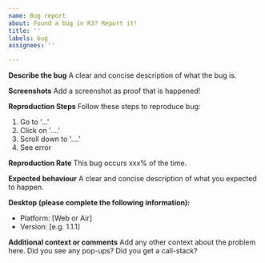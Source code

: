 ```yaml
---
name: Bug report
about: Found a bug in R3? Report it!
title: ''
labels: bug
assignees: ''

---
```


**Describe the bug**
A clear and concise description of what the bug is.

**Screenshots**
Add a screenshot as proof that is happened!

**Reproduction Steps**
Follow these steps to reproduce bug:
1. Go to '...'
2. Click on '....'
3. Scroll down to '....'
4. See error

**Reproduction Rate**
This bug occurs xxx% of the time.

**Expected behaviour**
A clear and concise description of what you expected to happen.

**Desktop (please complete the following information):**
 - Platform: [Web or Air]
 - Version: [e.g. 1.1.1]

**Additional context or comments**
Add any other context about the problem here. Did you see any pop-ups? Did you get a call-stack?
